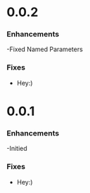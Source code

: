 # 0.0.2

### Enhancements

-Fixed Named Parameters

### Fixes

- Hey:)
# 0.0.1

### Enhancements

-Initied

### Fixes

- Hey:)
